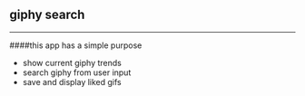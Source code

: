 ## giphy search
---
####this app has a simple purpose
 - show current giphy trends
 - search giphy from user input
 - save and display liked gifs
